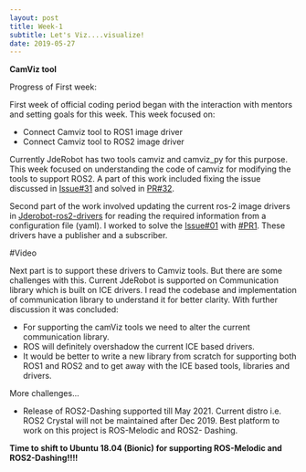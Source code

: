 ```yaml
---
layout: post
title: Week-1
subtitle: Let's Viz....visualize!
date: 2019-05-27
---
```

**CamViz tool**

Progress of First week:

First week of official coding period began with the interaction with mentors and setting goals for this week. This week focused on:
* Connect Camviz tool to ROS1 image driver
* Connect Camviz tool to ROS2 image driver

Currently JdeRobot has two tools camviz and camviz_py for this purpose. 
This week focused on understanding the code of camviz for modifying the tools to support ROS2.
A part of this work included fixing the issue discussed in [Issue#31](https://github.com/JdeRobot/viz/issues/31) and solved in [PR#32](https://github.com/JdeRobot/viz/pull/32).

Second part of the work involved updating the current ros-2 image drivers in [Jderobot-ros2-drivers](https://github.com/JdeRobot/ros2-drivers) for reading the required information from a configuration file (yaml). I worked to solve the [Issue#01](https://github.com/JdeRobot/ros2-drivers/issues/1) with [#PR1](https://github.com/JdeRobot/ros2-drivers/pull/4). 
These drivers have a publisher and a subscriber.

#Video

Next part is to support these drivers to Camviz tools. But there are some challenges with this. Current JdeRobot is supported on Communication library which is built on ICE drivers. 
I read the codebase and implementation of communication library to understand it for better clarity.
With further discussion it was concluded:
* For supporting the camViz tools we need to alter the current communication library.
* ROS will definitely overshadow the current ICE based drivers.
* It would be better to write a new library from scratch for supporting both ROS1 and ROS2 and to get away with the ICE based tools, libraries and drivers.

More challenges...
* Release of ROS2-Dashing supported till May 2021. Current distro i.e. ROS2 Crystal will not be maintained after Dec 2019. Best platform to work on this project is ROS-Melodic and ROS2- Dashing. 

**Time to shift to Ubuntu 18.04 (Bionic) for supporting ROS-Melodic and ROS2-Dashing!!!!**





